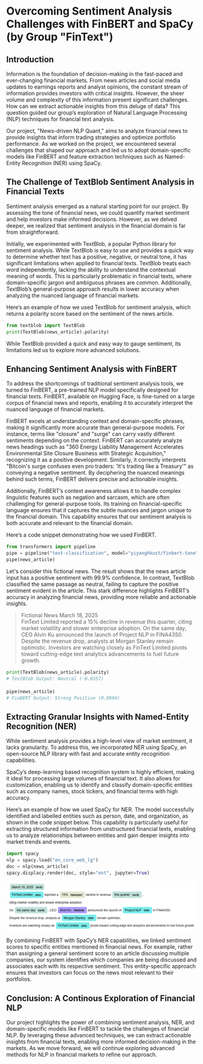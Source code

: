 # Overcoming Sentiment Analysis Challenges with FinBERT and SpaCy (by Group "FinText")

## Introduction

Information is the foundation of decision-making in the fast-paced and ever-changing financial markets. From news articles and social media updates to earnings reports and analyst opinions, the constant stream of information provides investors with critical insights. However, the sheer volume and complexity of this information present significant challenges. How can we extract actionable insights from this deluge of data? This question guided our group’s exploration of Natural Language Processing (NLP) techniques for financial text analysis.

Our project, "News-driven NLP Quant," aims to analyze financial news to provide insights that inform trading strategies and optimize portfolio performance. As we worked on the project, we encountered several challenges that shaped our approach and led us to adopt domain-specific
models like FinBERT and feature extraction techniques such as Named-Entity Recognition (NER) using SpaCy.

## The Challenge of TextBlob Sentiment Analysis in Financial Texts

Sentiment analysis emerged as a natural starting point for our project. By assessing the tone of financial news, we could quantify market sentiment and help investors make informed decisions. However, as we delved deeper, we realized that sentiment analysis in the financial domain is far from straightforward.

Initially, we experimented with TextBlob, a popular Python library for sentiment analysis. While TextBlob is easy to use and provides a quick way to determine whether text has a positive, negative, or neutral tone, it has significant limitations when applied to financial texts. TextBlob
treats each word independently, lacking the ability to understand the contextual meaning of words. This is particularly problematic in financial texts, where domain-specific jargon and ambiguous phrases are common. Additionally, TextBlob’s general-purpose approach results in lower accuracy when analyzing the nuanced language of financial markets.

Here’s an example of how we used TextBlob for sentiment analysis, which returns a polarity score based on the sentiment of the news article.

``` Python
from textblob import TextBlob
print(TextBlob(news_article).polarity)
```

While TextBlob provided a quick and easy way to gauge sentiment, its limitations led us to explore more advanced solutions.

## Enhancing Sentiment Analysis with FinBERT

To address the shortcomings of traditional sentiment analysis tools, we turned to FinBERT, a pre-trained NLP model specifically designed for financial texts. FinBERT, available on Hugging Face, is fine-tuned on a large corpus of financial news and reports, enabling it to accurately interpret the nuanced language of financial markets.

FinBERT excels at understanding context and domain-specific phrases, making it significantly more accurate than general-purpose models. For instance, terms like "closure" and "surge" can carry vastly different sentiments depending on the context. FinBERT can accurately analyze news headings such as "360 Energy Liability Management Accelerates Environmental Site Closure Business with Strategic Acquisition," recognizing it as a positive development. Similarly, it correctly interprets "Bitcoin's surge confuses even pro traders: 'It's trading like a Treasury'" as conveying a negative sentiment. By deciphering the nuanced meanings behind such terms, FinBERT delivers precise and actionable insights.

Additionally, FinBERT’s context awareness allows it to handle complex linguistic features such as negation and sarcasm, which are often challenging for general-purpose tools. Its training on financial-specific language ensures that it captures the subtle nuances and jargon unique to the financial domain. This capability ensures that our sentiment analysis is both accurate and relevant to the financial domain.

Here’s a code snippet demonstrating how we used FinBERT.

``` Python
from transformers import pipeline
pipe = pipeline("text-classification", model="yiyanghkust/finbert-tone")
pipe(news_article)
```

Let's consider this fictional news. The result shows that the news article input has a positive sentiment with 99.9% confidence. In contrast, TextBlob classified the same passage as neutral, failing to capture the positive sentiment evident in the article. This stark difference highlights FinBERT’s accuracy in analyzing financial news, providing more reliable and actionable insights.

> Fictional News March 18, 2025  
> FinText Limited reported a 15% decline in revenue this quarter,
> citing market volatility and slower enterprise adoption.
> On the same day, CEO Alvin Ku announced the launch of Project NLP in FINA4350.
> Despite the revenue drop, analysts at Morgan Stanley remain optimistic.
> Investors are watching closely as FinText Limited pivots toward cutting-edge text analytics advancements to fuel future growth.

``` Python
print(TextBlob(news_article).polarity)
# TextBlob Output: Neutral (-0.0357)

pipe(news_article)
# FinBERT Output: Strong Positive (0.9994)
```

## Extracting Granular Insights with Named-Entity Recognition (NER)

While sentiment analysis provides a high-level view of market sentiment, it lacks granularity. To address this, we incorporated NER using SpaCy, an open-source NLP library with fast and accurate entity recognition capabilities.

SpaCy’s deep-learning based recognition system is highly efficient, making it ideal for processing large volumes of financial text. It also allows for customization, enabling us to identify and classify domain-specific entities such as company names, stock tickers, and financial terms with high accuracy.

Here’s an example of how we used SpaCy for NER. The model successfully identified and labelled entities such as person, date, and organization, as shown in the code snippet below. This capability is particularly useful for extracting structured information from unstructured financial texts, enabling us to analyze relationships between entities and gain deeper insights into market trends and events.

``` Python
import spacy
nlp = spacy.load("en_core_web_lg")
doc = nlp(news_article)
spacy.displacy.render(doc, style="ent", jupyter=True)
```

![Picture showing the output of NER](images/group-FinText-NER_spacy.png)

By combining FinBERT with SpaCy’s NER capabilities, we linked sentiment scores to specific entities mentioned in financial news. For example, rather than assigning a general sentiment score to an article discussing multiple companies, our system identifies which companies are being discussed and associates each with its respective sentiment. This entity-specific approach ensures that investors can focus on the news most relevant to their portfolios.

## Conclusion: A Continous Exploration of Financial NLP

Our project highlights the power of combining sentiment analysis, NER, and domain-specific models like FinBERT to tackle the challenges of financial NLP. By leveraging these advanced techniques, we can extract actionable insights from financial texts, enabling more informed decision-making in the markets. As we move forward, we will continue exploring advanced methods for NLP in financial markets to refine our approach.

